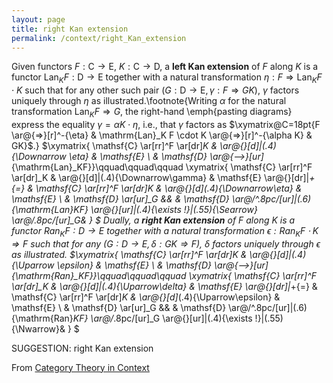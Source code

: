 ```yaml
---
layout: page
title: right Kan extension
permalink: /context/right_Kan_extension
---
```

 Given functors $F : \mathsf{C} \to \mathsf{E}$, $K : \mathsf{C} \to \mathsf{D}$, a **left Kan extension** of $F$ along $K$ is a functor $\mathrm{Lan}_KF: \mathsf{D} \to \mathsf{E}$ together with a natural transformation $\eta: F \Rightarrow \mathrm{Lan}_KF \cdot  K$ such that for any other such pair $(G : \mathsf{D} \to \mathsf{E}, \gamma : F \Rightarrow GK)$, $\gamma$ factors uniquely through $\eta$ as illustrated.\footnote{Writing $\alpha$ for the natural transformation $\mathrm{Lan}_KF \Rightarrow G$, the right-hand \emph{pasting diagrams} express the equality $\gamma = \alpha K \cdot \eta$, i.e., that $\gamma$ factors as $\xymatrix@C=18pt{F \ar@{=>}[r]^-{\eta} & \mathrm{Lan}_K F \cdot K \ar@{=>}[r]^-{\alpha K} & GK}$.} $\xymatrix{ \mathsf{C} \ar[rr]^F \ar[dr]_K & \ar@{}[d]|(.4){\Downarrow \eta} & \mathsf{E} \\ & \mathsf{D} \ar@{-->}[ur]_{\mathrm{Lan}_KF}}\qquad\qquad\qquad \xymatrix{ \mathsf{C} \ar[rr]^F \ar[dr]_K & \ar@{}[d]|(.4){\Downarrow\gamma} & \mathsf{E} \ar@{}[dr]|*+{=} & \mathsf{C} \ar[rr]^F \ar[dr]_K & \ar@{}[d]_(.4){\Downarrow\eta} & \mathsf{E}  \\ & \mathsf{D} \ar[ur]_G &&  & \mathsf{D} \ar@/^.8pc/[ur]|(.6){\mathrm{Lan}_KF} \ar@{}[ur]|(.4){\exists !}|(.55){\Searrow} \ar@/_.8pc/[ur]_G& } $ Dually, a **right Kan extension** of $F$ along $K$ is a functor $\mathrm{Ran}_K F : \mathsf{D} \to \mathsf{E}$ together with a natural transformation $\epsilon : \mathrm{Ran}_KF \cdot K\Rightarrow F$ such that for any $(G : \mathsf{D} \to \mathsf{E}, \delta : GK \Rightarrow F)$, $\delta$ factors uniquely through $\epsilon$ as illustrated. $\xymatrix{ \mathsf{C} \ar[rr]^F \ar[dr]_K & \ar@{}[d]|(.4){\Uparrow \epsilon} & \mathsf{E} \\ & \mathsf{D} \ar@{-->}[ur]_{\mathrm{Ran}_KF}}\qquad\qquad\qquad \xymatrix{ \mathsf{C} \ar[rr]^F \ar[dr]_K & \ar@{}[d]|(.4){\Uparrow\delta} & \mathsf{E} \ar@{}[dr]|*+{=} & \mathsf{C} \ar[rr]^F \ar[dr]_K & \ar@{}[d]_(.4){\Uparrow\epsilon} & \mathsf{E} \\ & \mathsf{D} \ar[ur]_G &&  & \mathsf{D} \ar@/^.8pc/[ur]|(.6){\mathrm{Ran}_KF} \ar@/_.8pc/[ur]_G \ar@{}[ur]|(.4){\exists !}|(.55){\Nwarrow}& } $


SUGGESTION: right Kan extension

From [Category Theory in Context](https://mathgloss.github.io/MathGloss/context.html)